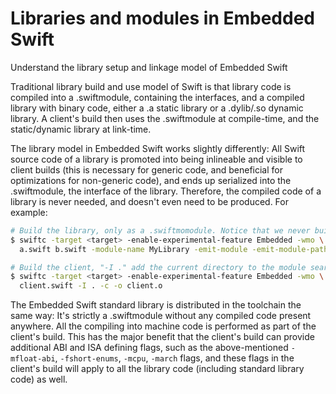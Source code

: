 # Libraries and modules in Embedded Swift

Understand the library setup and linkage model of Embedded Swift

Traditional library build and use model of Swift is that library code is compiled into a .swiftmodule, containing the interfaces, and a compiled library with binary code, either a .a static library or a .dylib/.so dynamic library. A client's build then uses the .swiftmodule at compile-time, and the static/dynamic library at link-time.

The library model in Embedded Swift works slightly differently: All Swift source code of a library is promoted into being inlineable and visible to client builds (this is necessary for generic code, and beneficial for optimizations for non-generic code), and ends up serialized into the .swiftmodule, the interface of the library. Therefore, the compiled code of a library is never needed, and doesn't even need to be produced. For example:

```bash
# Build the library, only as a .swiftmomodule. Notice that we never build the .o or .a for the library.
$ swiftc -target <target> -enable-experimental-feature Embedded -wmo \
  a.swift b.swift -module-name MyLibrary -emit-module -emit-module-path ./MyLibrary.swiftmodule

# Build the client, "-I ." add the current directory to the module search path list
$ swiftc -target <target> -enable-experimental-feature Embedded -wmo \
  client.swift -I . -c -o client.o
```

The Embedded Swift standard library is distributed in the toolchain the same way: It's strictly a .swiftmodule without any compiled code present anywhere. All the compiling into machine code is performed as part of the client's build. This has the major benefit that the client's build can provide additional ABI and ISA defining flags, such as the above-mentioned `-mfloat-abi`, `-fshort-enums`, `-mcpu`, `-march` flags, and these flags in the client's build will apply to all the library code (including standard library code) as well.
